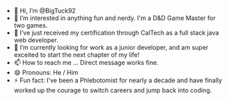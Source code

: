- 👋 Hi, I’m @BigTuck92
- 👀 I’m interested in anything fun and nerdy. I'm a D&D Game Master for two games.
- 🌱 I’ve just received my certification through CalTech as a full stack java web developer.
- 💞️ I’m currently looking for work as a junior developer, and am super exceited to start the next chapter of my life!
- 📫 How to reach me ... Direct message works fine.
- 😄 Pronouns: He / Him
- ⚡ Fun fact: I've been a Phlebotomist for nearly a decade and have finally worked up the courage to switch careers and jump back into coding.

<!---
BigTuck92/BigTuck92 is a ✨ special ✨ repository because its `README.md` (this file) appears on your GitHub profile.
You can click the Preview link to take a look at your changes.
--->
